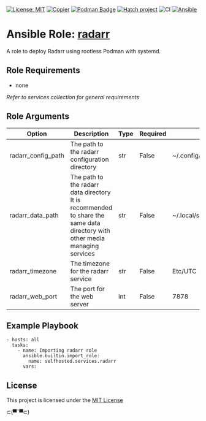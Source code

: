 [![License: MIT](https://img.shields.io/badge/License-MIT-yellow.svg)](LICENSE)
[![Copier](https://img.shields.io/endpoint?url=https://raw.githubusercontent.com/copier-org/copier/master/img/badge/badge-grayscale-inverted-border.json)](https://github.com/copier-org/copier)
[![Podman Badge](https://img.shields.io/badge/Podman-892CA0?logo=podman&logoColor=white)](https://podman.io/)
[![Hatch project](https://img.shields.io/badge/%F0%9F%A5%9A-Hatch-4051b5.svg)](https://github.com/pypa/hatch)
![CI](https://github.com/ansible-selfhosted/selfhosted.services.radarr/actions/workflows/ci.yml/badge.svg)
[![Ansible](https://img.shields.io/badge/Ansible-Molecule-EE0000?style=plastic&logo=ansible&logoColor=white)](https://github.com/ansible/molecule)

<!-- BEGIN_ANSIBLE_DOCS -->

# Ansible Role: [radarr](https://wiki.servarr.com/en/radarr)

A role to deploy Radarr using rootless Podman with systemd.

## Role Requirements

- none

*Refer to services collection for general requirements*

## Role Arguments

|Option|Description|Type|Required|Default|
|---|---|---|---|---|
|radarr_config_path|The path to the radarr configuration directory|str|False|~/.config/radarr/|
|radarr_data_path|The path to the radarr data directory<br>It is recommended to share the same data directory with other media managing services|str|False|~/.local/share/containers/storage/media|
|radarr_timezone|The timezone for the radarr service|str|False|Etc/UTC|
|radarr_web_port|The port for the web server|int|False|7878|


## Example Playbook

```
- hosts: all
  tasks:
    - name: Importing radarr role
      ansible.builtin.import_role:
        name: selfhosted.services.radarr
      vars:
```

## License

This project is licensed under the [MIT License](LICENSE)


⊂(▀¯▀⊂)

<!-- END_ANSIBLE_DOCS -->
